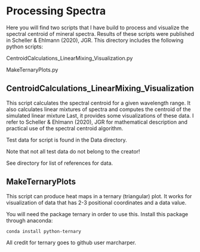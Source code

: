 # Processing Spectra

Here you will find two scripts that I have build to process and visualize the spectral centroid of mineral spectra.
Results of these scripts were published in Scheller & Ehlmann (2020), JGR. 
This directory includes the following python scripts: 

CentroidCalculations_LinearMixing_Visualization.py

MakeTernaryPlots.py
 
## CentroidCalculations_LinearMixing_Visualization

This script calculates the spectral centroid for a given wavelength range.
It also calculates linear mixtures of spectra and computes the centroid of the simulated linear mixture
Last, it provides some visualizations of these data.
I refer to Scheller & Ehlmann (2020), JGR for mathematical description and practical use of the spectral centroid algorithm.

Test data for script is found in the Data directory. 

Note that not all test data do not belong to the creator!

See directory for list of references for data.

## MakeTernaryPlots

This script can produce heat maps in a ternary (triangular) plot.
It works for visualization of data that has 2-3 positional coordinates and a data value.

You will need the package ternary in order to use this.
Install this package through anaconda: 

```bash
conda install python-ternary
```

All credit for ternary goes to github user marcharper.



 
